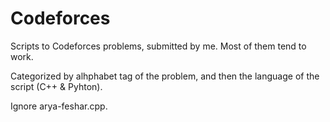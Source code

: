 # Codeforces

Scripts to Codeforces problems, submitted by me. Most of them tend to work.

Categorized by alhphabet tag of the problem, and then the language of the script (C++ & Pyhton).

Ignore arya-feshar.cpp.

